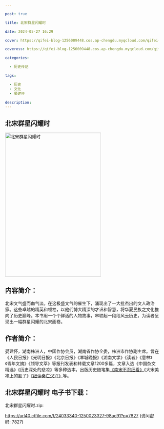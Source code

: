 ```yaml
---

post: true

title: 北宋群星闪耀时

date: 2024-05-27 16:29

cover: https://qifei-blog-1256009448.cos.ap-chengdu.myqcloud.com/qifei-blog/662845220ea9cb14030d5337.jpg

coveross: https://qifei-blog-1256009448.cos.ap-chengdu.myqcloud.com/qifei-blog/662845220ea9cb14030d5337.jpg

categories:

  - 历史传记

tags:

  - 历史
  - 文化
  - 晏建怀

description:
---
```


## 北宋群星闪耀时
<img alt="北宋群星闪耀时 " class="aligncenter loading" data-was-processed="true" decoding="async" fetchpriority="high" height="471" src="https://qifei-blog-1256009448.cos.ap-chengdu.myqcloud.com/qifei-blog/662845220ea9cb14030d5337.jpg" style="cursor: zoom-in;" width="314"/>

## 内容简介：

北宋文气盛而血气淡。在这极盛文气的催生下，涌现出了一大批杰出的文人政治家。这些卓越的精英和领袖，以他们博大精深的才识和智慧，将华夏民族之文化推向了历史巅峰。本书用一个个鲜活的人物故事，串联起一段段风云历史，为读者呈现出一幅群星闪耀的北宋画卷。

## 作者简介：

晏建怀，湖南株洲人，中国作协会员，湖南省作协全委，株洲市作协副主席。曾在《人民日报》《光明日报》《北京日报》《羊城晚报》《湖南文学》《读者》《意林》《青年文摘》《领导文萃》等报刊发表和转载文章1200多篇，文章入选《中国杂文精选》《历史深处的悲凉》等多种选本，出版历史随笔集<a href="https://www.huibooks.com/21443.html">《南宋不忍细看》</a>《大宋美袍上的虱子》<a href="https://www.huibooks.com/18314.html">《细读秦亡汉兴》</a>等。

## 北宋群星闪耀时 电子书下载：
北宋群星闪耀时.zip: 

https://url40.ctfile.com/f/24033340-1250023327-98ac91?p=7827 (访问密码: 7827)
